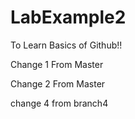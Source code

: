 # LabExample2
To Learn Basics of Github!!

Change 1 From Master

Change 2 From Master

change 4 from branch4
